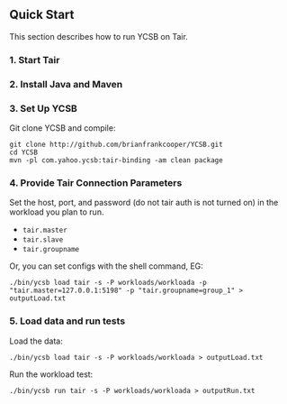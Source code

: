 <!--
Copyright (c) 2014 - 2015 YCSB contributors. All rights reserved.

Licensed under the Apache License, Version 2.0 (the "License"); you
may not use this file except in compliance with the License. You
may obtain a copy of the License at

http://www.apache.org/licenses/LICENSE-2.0

Unless required by applicable law or agreed to in writing, software
distributed under the License is distributed on an "AS IS" BASIS,
WITHOUT WARRANTIES OR CONDITIONS OF ANY KIND, either express or
implied. See the License for the specific language governing
permissions and limitations under the License. See accompanying
LICENSE file.
-->

## Quick Start

This section describes how to run YCSB on Tair. 

### 1. Start Tair

### 2. Install Java and Maven

### 3. Set Up YCSB

Git clone YCSB and compile:

    git clone http://github.com/brianfrankcooper/YCSB.git
    cd YCSB
    mvn -pl com.yahoo.ycsb:tair-binding -am clean package

### 4. Provide Tair Connection Parameters
    
Set the host, port, and password (do not tair auth is not turned on) in the 
workload you plan to run.

- `tair.master`
- `tair.slave`
- `tair.groupname`

Or, you can set configs with the shell command, EG:

    ./bin/ycsb load tair -s -P workloads/workloada -p "tair.master=127.0.0.1:5198" -p "tair.groupname=group_1" > outputLoad.txt

### 5. Load data and run tests

Load the data:

    ./bin/ycsb load tair -s -P workloads/workloada > outputLoad.txt

Run the workload test:

    ./bin/ycsb run tair -s -P workloads/workloada > outputRun.txt

